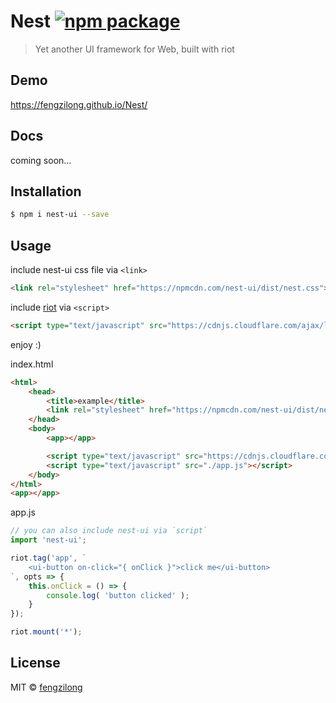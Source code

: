 # Nest [![npm package](https://img.shields.io/npm/v/nest-ui.svg?style=flat-square)](https://www.npmjs.org/package/nest-ui)

> Yet another UI framework for Web, built with riot

## Demo

https://fengzilong.github.io/Nest/

## Docs

coming soon...

## Installation

```bash
$ npm i nest-ui --save
```

## Usage

include nest-ui css file via `<link>`

```html
<link rel="stylesheet" href="https://npmcdn.com/nest-ui/dist/nest.css">
```

include [riot](https://github.com/riot/riot) via `<script>`

```html
<script type="text/javascript" src="https://cdnjs.cloudflare.com/ajax/libs/riot/2.4.1/riot.min.js"></script>
```

enjoy :)

index.html

```html
<html>
	<head>
		<title>example</title>
		<link rel="stylesheet" href="https://npmcdn.com/nest-ui/dist/nest.css">
	</head>
	<body>
		<app></app>

		<script type="text/javascript" src="https://cdnjs.cloudflare.com/ajax/libs/riot/2.4.1/riot.min.js"></script>
		<script type="text/javascript" src="./app.js"></script>
	</body>
</html>
<app></app>
```

app.js

```js
// you can also include nest-ui via `script`
import 'nest-ui';

riot.tag('app', `
	<ui-button on-click="{ onClick }">click me</ui-button>
`, opts => {
	this.onClick = () => {
		console.log( 'button clicked' );
	}
});

riot.mount('*');
```

## License

MIT &copy; [fengzilong](https://github.com/fengzilong)
